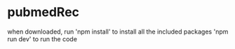 # pubmedRec
when downloaded, run 'npm install' to install all the included packages
'npm run dev' to run the code
